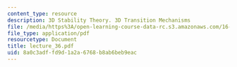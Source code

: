 ```yaml
---
content_type: resource
description: 3D Stability Theory. 3D Transition Mechanisms
file: /media/https%3A/open-learning-course-data-rc.s3.amazonaws.com/16-13-aerodynamics-of-viscous-fluids-fall-2003/8a0c3adffd9d1a2a6768b8ab6beb9eac_lecture_36.pdf
file_type: application/pdf
resourcetype: Document
title: lecture_36.pdf
uid: 8a0c3adf-fd9d-1a2a-6768-b8ab6beb9eac
---
```


